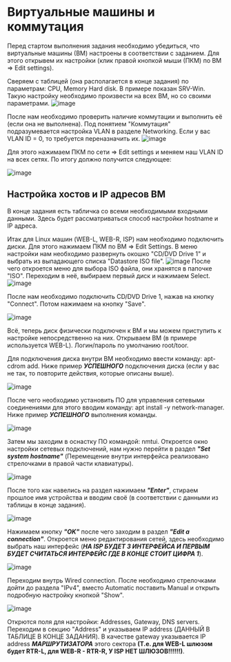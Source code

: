 # Виртуальные машины и коммутация
Перед стартом выполнения задания необходимо убедиться, что виртуальные машины (ВМ) настроены в соответствии с заданием.
Для этого открывем их настройки (клик правой кнопкой мыши (ПКМ) по ВМ => Edit settings).

Сверяем с таблицей (она располагается в конце задания) по параметрам: CPU, Memory Hard disk. В примере показан SRV-Win. Такую настройку необходимо произвести на всех ВМ, но со своими параметрами.
![image](https://user-images.githubusercontent.com/95981205/202833200-36eb736f-565e-41c6-a908-12fbd744c3e2.png)

После нам необходимо проверить наличие коммутации и выполнить её (если она не выполнена). Под понятием "Коммутация" подразумевается настройка VLAN в разделе Networking. Если у вас VLAN ID = 0, то требуется переназначить их. 
![image](https://user-images.githubusercontent.com/95981205/202833347-328a0d5e-6c09-4bf1-a034-4929979b9a3d.png)

Для этого нажимаем ПКМ по сети => Edit settings и меняем наш VLAN ID на всех сетях. По итогу должно получится следующее:

![image](https://user-images.githubusercontent.com/95981205/202833433-1c7f56c5-ca9f-400b-8436-16c021c25203.png)

## Настройка хостов и IP адресов ВМ 
В конце задания есть табличка со всеми необходимыми входными данными. Здесь будет рассматриваться способ настройки hostname и IP адреса.

Итак для Linux машин (WEB-L, WEB-R, ISP) нам необходимо подключить диски. Для этого нажимаем ПКМ по ВМ => Edit Settings. В меню настройки нам необходимо развернуть окошко "CD/DVD Drive 1" и выбрать из выпадающего списка "Datastore ISO file".
![image](https://user-images.githubusercontent.com/95981205/202833698-bed40245-1e20-4cea-90cf-a9cf4e8b4dce.png)
После чего откроется меню для выбора ISO файла, они хранятся в папочке "ISO". Переходим в неё, выбираем первый диск и нажимаем Select.
![image](https://user-images.githubusercontent.com/95981205/202833766-f805ee69-8a55-4c77-bf60-981e93ee8e4b.png)

После нам необходимо подключить CD/DVD Drive 1, нажав на кнопку "Connect". Потом нажимаем на кнопку "Save".

![image](https://user-images.githubusercontent.com/95981205/202833793-c247f1d8-9da2-44ee-b4e3-a633ff286c80.png)

Всё, теперь диск физически подключен к ВМ и мы можем приступить к настройке непосредственно на них. Открываем ВМ (в примере используется WEB-L). Логин/пароль по умолчанию root/toor.

Для подключения диска внутри ВМ необходимо ввести команду: apt-cdrom add. Ниже пример ***УСПЕШНОГО*** подключения диска (если у вас не так, то повторите действия, которые описаны выше).

![image](https://user-images.githubusercontent.com/95981205/202834127-2523ad65-6be7-481d-b902-d4b7a65d77cc.png)

После чего необходимо установить ПО для управления сетевыми соединениями для этого вводим команду: apt install -y network-manager. Ниже пример ***УСПЕШНОГО*** выполнения команды.

![image](https://user-images.githubusercontent.com/95981205/202834265-70d1d255-272b-4494-b3ff-abae6ca5efe6.png)

Затем мы заходим в оснастку ПО командой: nmtui. Откроется окно настройки сетевых подключений, нам нужно перейти в раздел ***"Set system hostname"*** (Перемещение внутри интерфейса реализовано стрелочками в правой части клавиатуры).

![image](https://user-images.githubusercontent.com/95981205/202834317-ba571ca2-0f76-423e-9b9e-046d845c220d.png)

После того как навелись на раздел нажимаем ***"Enter"***, стираем прошлое имя устройства и вводим своё (в соответствии с данными из таблицы в конце задания).

![image](https://user-images.githubusercontent.com/95981205/202834347-d42a14cd-e1ac-49ef-b15f-c4e15f3c89bf.png)

Нажимаем кнопку ***"OK"*** после чего заходим в раздел ***"Edit a connection"***. Откроется меню редактирования сетей, здесь необходимо выбрать наш интерфейс (***НА ISP БУДЕТ 3 ИНТЕРФЕЙСА И ПЕРВЫМ БУДЕТ СЧИТАТЬСЯ ИНТЕРФЕЙС ГДЕ В КОНЦЕ СТОИТ ЦИФРА 1***).

![image](https://user-images.githubusercontent.com/95981205/202834410-fbc7ebac-ec55-4bc8-97b6-98be58123f00.png)

Переходим внутрь Wired connection. После необходимо стрелочками дойти до раздела "IPv4", вместо Automatic поставить Manual и открыть подробную настройку кнопкой "Show".

![image](https://user-images.githubusercontent.com/95981205/202834496-dc020e08-58e5-4b30-be7a-70b81f2bedf3.png)

Открются поля для настройки: Addresses, Gateway, DNS servers. Переходим в секцию "Address" и указываем IP address (ДАННЫЙ В ТАБЛИЦЕ В КОНЦЕ ЗАДАНИЯ). В качестве gateway указывается IP address ***МАРШРУТИЗАТОРА*** этого сектора **(Т.е. для WEB-L шлюзом будет RTR-L, для WEB-R - RTR-R, У ISP НЕТ ШЛЮЗОВ!!!!!!)**. 

